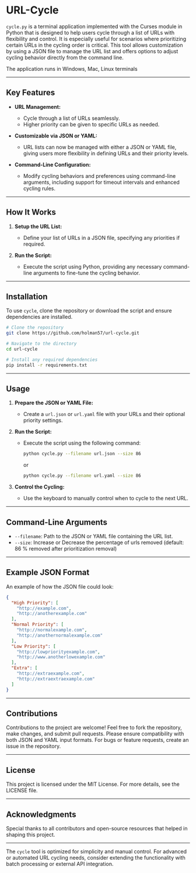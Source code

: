 # URL-Cycle

`cycle.py` is a terminal application implemented with the Curses module in Python that is designed to help users cycle through a list of URLs with flexibility and control. It is especially useful for scenarios where prioritizing certain URLs in the cycling order is critical. This tool allows customization by using a JSON file to manage the URL list and offers options to adjust cycling behavior directly from the command line.

The application runs in Windows, Mac, Linux terminals

---

## Key Features

- **URL Management:**
  - Cycle through a list of URLs seamlessly.
  - Higher priority can be given to specific URLs as needed.

- **Customizable via JSON or YAML:**
  - URL lists can now be managed with either a JSON or YAML file, giving users more flexibility in defining URLs and their priority levels.

- **Command-Line Configuration:**
  - Modify cycling behaviors and preferences using command-line arguments, including support for timeout intervals and enhanced cycling rules.

---

## How It Works

1. **Setup the URL List:**
   - Define your list of URLs in a JSON file, specifying any priorities if required.

2. **Run the Script:**
   - Execute the script using Python, providing any necessary command-line arguments to fine-tune the cycling behavior.

---

## Installation

To use `cycle`, clone the repository or download the script and ensure dependencies are installed.

```bash
# Clone the repository
git clone https://github.com/holman57/url-cycle.git

# Navigate to the directory
cd url-cycle

# Install any required dependencies
pip install -r requirements.txt
```

---

## Usage

1. **Prepare the JSON or YAML File:**
   - Create a `url.json` or `url.yaml` file with your URLs and their optional priority settings. 

2. **Run the Script:**
   - Execute the script using the following command:
     ```bash
     python cycle.py --filename url.json --size 86
     ```
     or
     ```bash
     python cycle.py --filename url.yaml --size 86
     ```

3. **Control the Cycling:**
   - Use the keyboard to manually control when to cycle to the next URL.

---

## Command-Line Arguments

- `--filename`: Path to the JSON or YAML file containing the URL list.
- `--size`: Increase or Decrease the percentage of urls removed (default: 86 % removed after prioritization removal)

---

## Example JSON Format

An example of how the JSON file could look:
```json
{
  "High Priority": [
    "http://example.com",
    "http://anotherexample.com"
  ],
  "Normal Priority": [
    "http://normalexample.com",
    "http://anothernormalexample.com"
  ],
  "Low Priority": [
    "http://lowpriorityexample.com",
    "http://www.anotherlowexample.com"
  ],
  "Extra": [
    "http://extraexample.com",
    "http://extraextraexample.com"
  ]
}
```

---

## Contributions
Contributions to the project are welcome! Feel free to fork the repository, make changes, and submit pull requests. Please ensure compatibility with both JSON and YAML input formats. For bugs or feature requests, create an issue in the repository.

---

## License

This project is licensed under the MIT License. For more details, see the LICENSE file.

---

## Acknowledgments

Special thanks to all contributors and open-source resources that helped in shaping this project.

---

The `cycle` tool is optimized for simplicity and manual control. For advanced or automated URL cycling needs, consider extending the functionality with batch processing or external API integration.

